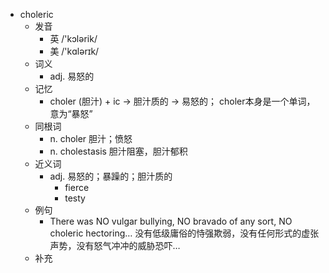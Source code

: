 - choleric
  - 发音
    - 英 /'kɔlərik/
    - 美 /'kɑlərɪk/
  - 词义
    - adj. 易怒的
  - 记忆
    - choler (胆汁) + ic → 胆汁质的 → 易怒的； choler本身是一个单词， 意为“暴怒”
  - 同根词
    - n. choler 胆汁；愤怒
    - n. cholestasis 胆汁阻塞，胆汁郁积
  - 近义词
    - adj. 易怒的；暴躁的；胆汁质的
      - fierce
      - testy
  - 例句
    - There was NO vulgar bullying, NO bravado of any sort, NO choleric hectoring… 没有低级庸俗的恃强欺弱，没有任何形式的虚张声势，没有怒气冲冲的威胁恐吓…
  - 补充